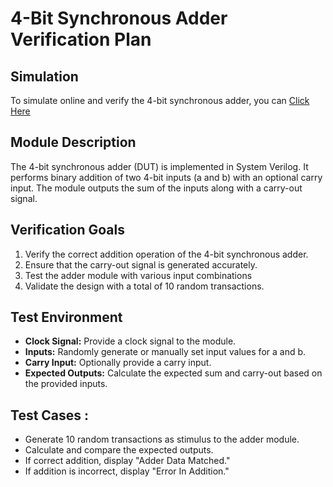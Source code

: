 # 4-Bit Synchronous Adder Verification Plan

## Simulation
To simulate online and verify the 4-bit synchronous adder, you can [Click Here](https://edaplayground.com/x/v554)
## Module Description
The 4-bit synchronous adder (DUT) is implemented in System Verilog. It performs binary addition of two 4-bit inputs (a and b) with an optional carry input. The module outputs the sum of the inputs along with a carry-out signal.

## Verification Goals
1. Verify the correct addition operation of the 4-bit synchronous adder.
2. Ensure that the carry-out signal is generated accurately.
3. Test the adder module with various input combinations
4. Validate the design with a total of 10 random transactions.

## Test Environment
- **Clock Signal:** Provide a clock signal to the module.
- **Inputs:** Randomly generate or manually set input values for a and b.
- **Carry Input:** Optionally provide a carry input.
- **Expected Outputs:** Calculate the expected sum and carry-out based on the provided inputs.

## Test Cases :
   - Generate 10 random transactions as stimulus to the adder module.
   - Calculate and compare the expected outputs.
   - If correct addition, display "Adder Data Matched."
   - If addition is incorrect, display "Error In Addition."
